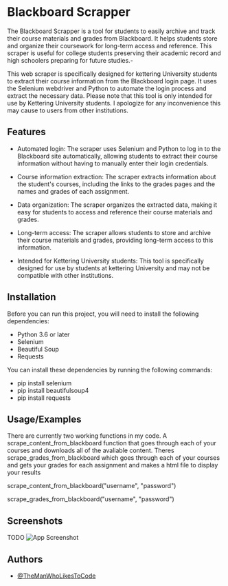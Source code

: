 
# Blackboard Scrapper


The Blackboard Scrapper is a tool for students to easily archive and track their course materials and grades from Blackboard. It helps students store and organize their coursework for long-term access and reference. This scraper is useful for college students preserving their academic record and high schoolers preparing for future studies.-

This web scraper is specifically designed for kettering University students to extract their course information from the Blackboard login page. It uses the Selenium webdriver and Python to automate the login process and extract the necessary data. Please note that this tool is only intended for use by Kettering University students. I apologize for any inconvenience this may cause to users from other institutions.
## Features

- Automated login: The scraper uses Selenium and Python to log in to the Blackboard site automatically, allowing students to extract their course information without having to manually enter their login credentials.

- Course information extraction: The scraper extracts information about the student's courses, including the links to the grades pages and the names and grades of each assignment.

- Data organization: The scraper organizes the extracted data, making it easy for students to access and reference their course materials and grades.

- Long-term access: The scraper allows students to store and archive their course materials and grades, providing long-term access to this information.

- Intended for Kettering University students: This tool is specifically designed for use by students at kettering University and may not be compatible with other institutions.


## Installation

Before you can run this project, you will need to install the following dependencies:

- Python 3.6 or later
- Selenium
- Beautiful Soup
- Requests

You can install these dependencies by running the following commands:

- pip install selenium
- pip install beautifulsoup4
- pip install requests

    
## Usage/Examples

There are currently two working functions in my code. A scrape_content_from_blackboard function that goes through each of your courses and downloads all of the avaliable content. Theres scrape_grades_from_blackboard which goes through each of your courses and gets your grades for each assignment and makes a html file to display your results

scrape_content_from_blackboard("username", "password")


scrape_grades_from_blackboard("username", "password")




## Screenshots

TODO
![App Screenshot](https://github.com/TheManWhoLikesToCode/Blackboard-Scrapper/blob/main/docs/Grade%20Display%20Page.PNG)


## Authors

- [@TheManWhoLikesToCode](https://github.com/TheManWhoLikesToCode)


